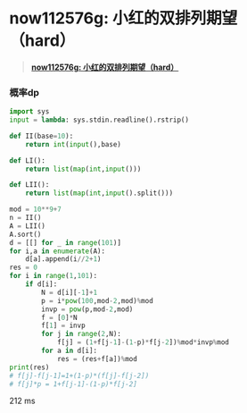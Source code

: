 # now112576g: 小红的双排列期望（hard）


> <u>**[now112576g: 小红的双排列期望（hard）](https://ac.nowcoder.com/acm/contest/112576/G)**</u>


### 概率dp


```python []
import sys
input = lambda: sys.stdin.readline().rstrip()

def II(base=10):
    return int(input(),base)

def LI():
    return list(map(int,input()))

def LII():
    return list(map(int,input().split()))

mod = 10**9+7
n = II()
A = LII()
A.sort()
d = [[] for _ in range(101)]
for i,a in enumerate(A):
    d[a].append(i//2+1)
res = 0
for i in range(1,101):
    if d[i]:
        N = d[i][-1]+1
        p = i*pow(100,mod-2,mod)%mod
        invp = pow(p,mod-2,mod)
        f = [0]*N
        f[1] = invp
        for j in range(2,N):
            f[j] = (1+f[j-1]-(1-p)*f[j-2])%mod*invp%mod
        for a in d[i]:
            res = (res+f[a])%mod
print(res)
# f[j]-f[j-1]=1+(1-p)*(f[j]-f[j-2])
# f[j]*p = 1+f[j-1]-(1-p)*f[j-2]
```
212 ms


